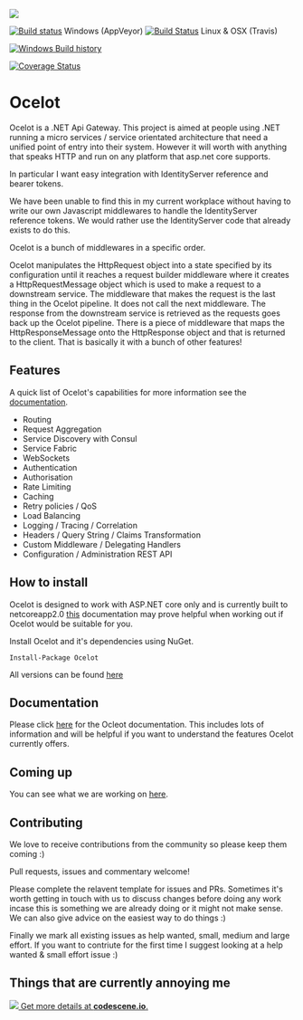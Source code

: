 [<img src="http://threemammals.com/images/ocelot_logo.png">](http://threemammals.com/ocelot)

[![Build status](https://ci.appveyor.com/api/projects/status/r6sv51qx36sis1je?branch=develop&svg=true)](https://ci.appveyor.com/project/TomPallister/ocelot-fcfpb) Windows (AppVeyor)
[![Build Status](https://travis-ci.org/ThreeMammals/Ocelot.svg?branch=develop)](https://travis-ci.org/ThreeMammals/Ocelot) Linux & OSX (Travis)

[![Windows Build history](https://buildstats.info/appveyor/chart/TomPallister/ocelot-fcfpb?branch=develop&includeBuildsFromPullRequest=false)](https://ci.appveyor.com/project/TomPallister/ocelot-fcfpb/history?branch=develop)

[![Coverage Status](https://coveralls.io/repos/github/TomPallister/Ocelot/badge.svg?branch=develop)](https://coveralls.io/github/TomPallister/Ocelot?branch=develop)

# Ocelot

Ocelot is a .NET Api Gateway. This project is aimed at people using .NET running 
a micro services / service orientated architecture 
that need a unified point of entry into their system. However it will worth with anything that
speaks HTTP and run on any platform that asp.net core supports.

In particular I want easy integration with 
IdentityServer reference and bearer tokens. 

We have been unable to find this in my current workplace
without having to write our own Javascript middlewares 
to handle the IdentityServer reference tokens. We would
rather use the IdentityServer code that already exists
to do this.

Ocelot is a bunch of middlewares in a specific order.

Ocelot manipulates the HttpRequest object into a state specified by its configuration until 
it reaches a request builder middleware where it creates a HttpRequestMessage object which is 
used to make a request to a downstream service. The middleware that makes the request is 
the last thing in the Ocelot pipeline. It does not call the next middleware. 
The response from the downstream service is retrieved as the requests goes back up the Ocelot pipeline. 
There is a piece of middleware that maps the HttpResponseMessage onto the HttpResponse object and that 
is returned to the client. That is basically it with a bunch of other features!

## Features

A quick list of Ocelot's capabilities for more information see the [documentation](http://ocelot.readthedocs.io/en/latest/).

* Routing
* Request Aggregation
* Service Discovery with Consul
* Service Fabric
* WebSockets
* Authentication
* Authorisation
* Rate Limiting
* Caching
* Retry policies / QoS
* Load Balancing
* Logging / Tracing / Correlation
* Headers / Query String / Claims Transformation
* Custom Middleware / Delegating Handlers
* Configuration / Administration REST API

## How to install

Ocelot is designed to work with ASP.NET core only and is currently 
built to netcoreapp2.0 [this](https://docs.microsoft.com/en-us/dotnet/articles/standard/library) documentation may prove helpful when working out if Ocelot would be suitable for you.

Install Ocelot and it's dependencies using NuGet. 

`Install-Package Ocelot`

All versions can be found [here](https://www.nuget.org/packages/Ocelot/)

## Documentation

Please click [here](http://ocelot.readthedocs.io/en/latest/) for the Ocleot documentation. This includes lots of information and will be helpful if you want to understand the features Ocelot currently offers.

## Coming up

You can see what we are working on [here](https://github.com/ThreeMammals/Ocelot/issues).

## Contributing

We love to receive contributions from the community so please keep them coming :) 

Pull requests, issues and commentary welcome!

Please complete the relavent template for issues and PRs. Sometimes it's worth getting in touch with us to discuss changes 
before doing any work incase this is something we are already doing or it might not make sense. We can also give
advice on the easiest way to do things :)

Finally we mark all existing issues as help wanted, small, medium and large effort. If you want to contriute for the first time I suggest looking at a help wanted & small effort issue :)

## Things that are currently annoying me

[![](https://codescene.io/projects/697/status.svg) Get more details at **codescene.io**.](https://codescene.io/projects/697/jobs/latest-successful/results)



